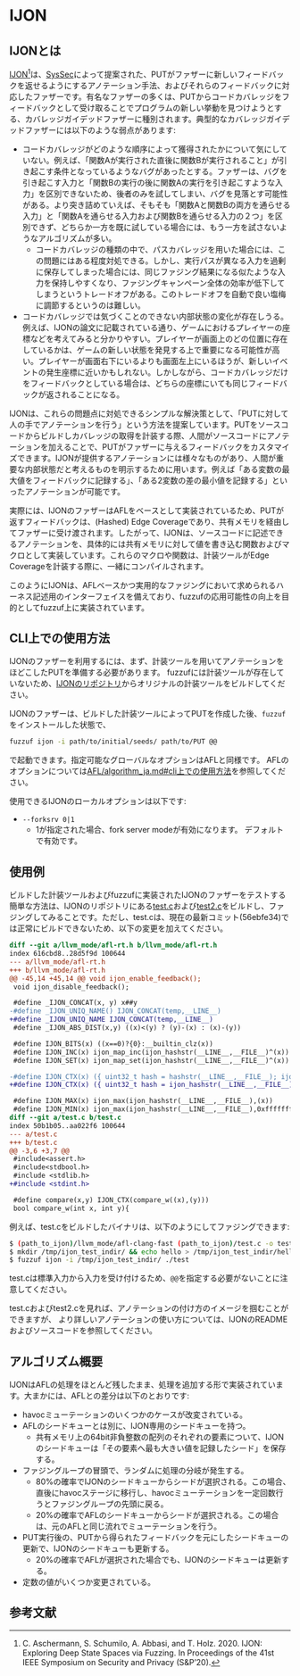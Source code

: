 # IJON

## IJONとは

[IJON](https://github.com/RUB-SysSec/ijon/)[^ijon]は、[SysSec](https://informatik.rub.de/syssec/)によって提案された、PUTがファザーに新しいフィードバックを返せるようにするアノテーション手法、およびそれらのフィードバックに対応したファザーです。有名なファザーの多くは、PUTからコードカバレッジをフィードバックとして受け取ることでプログラムの新しい挙動を見つけようとする、カバレッジガイデッドファザーに種別されます。典型的なカバレッジガイデッドファザーには以下のような弱点があります: 

- コードカバレッジがどのような順序によって獲得されたかについて気にしていない。例えば、「関数Aが実行された直後に関数Bが実行されること」が引き起こす条件となっているようなバグがあったとする。ファザーは、バグを引き起こす入力と「関数Bの実行の後に関数Aの実行を引き起こすような入力」を区別できないため、後者のみを試してしまい、バグを見落とす可能性がある。より突き詰めていえば、そもそも「関数Aと関数Bの両方を通らせる入力」と「関数Aを通らせる入力および関数Bを通らせる入力の２つ」を区別できず、どちらか一方を既に試している場合には、もう一方を試さないようなアルゴリズムが多い。
  - コードカバレッジの種類の中で、パスカバレッジを用いた場合には、この問題にはある程度対処できる。しかし、実行パスが異なる入力を過剰に保存してしまった場合には、同じファジング結果になる似たような入力を保持しやすくなり、ファジングキャンペーン全体の効率が低下してしまうというトレードオフがある。このトレードオフを自動で良い塩梅に調節するというのは難しい。
- コードカバレッジでは気づくことのできない内部状態の変化が存在しうる。例えば、IJONの論文に記載されている通り、ゲームにおけるプレイヤーの座標などを考えてみると分かりやすい。プレイヤーが画面上のどの位置に存在しているかは、ゲームの新しい状態を発見する上で重要になる可能性が高い。プレイヤーが画面右下にいるよりも画面左上にいるほうが、新しいイベントの発生座標に近いかもしれない。しかしながら、コードカバレッジだけをフィードバックとしている場合は、どちらの座標にいても同じフィードバックが返されることになる。

IJONは、これらの問題点に対処できるシンプルな解決策として、「PUTに対して人の手でアノテーションを行う」という方法を提案しています。PUTをソースコードからビルドしカバレッジの取得を計装する際、人間がソースコードにアノテーションを加えることで、PUTがファザーに与えるフィードバックをカスタマイズできます。IJONが提供するアノテーションには様々なものがあり、人間が重要な内部状態だと考えるものを明示するために用います。例えば「ある変数の最大値をフィードバックに記録する」、「ある2変数の差の最小値を記録する」といったアノテーションが可能です。

実際には、IJONのファザーはAFLをベースとして実装されているため、PUTが返すフィードバックは、(Hashed) Edge Coverageであり、共有メモリを経由してファザーに受け渡されます。したがって、IJONは、ソースコードに記述できるアノテーションを、具体的には共有メモリに対して値を書き込む関数およびマクロとして実装しています。これらのマクロや関数は、計装ツールがEdge Coverageを計装する際に、一緒にコンパイルされます。

このようにIJONは、AFLベースかつ実用的なファジングにおいて求められるハーネス記述用のインターフェイスを備えており、fuzzufの応用可能性の向上を目的としてfuzzuf上に実装されています。

## CLI上での使用方法

IJONのファザーを利用するには、まず、計装ツールを用いてアノテーションをほどこしたPUTを準備する必要があります。
fuzzufには計装ツールが存在していないため、[IJONのリポジトリ](https://github.com/RUB-SysSec/ijon/)からオリジナルの計装ツールをビルドしてください。

IJONのファザーは、ビルドした計装ツールによってPUTを作成した後、`fuzzuf`をインストールした状態で、

```bash
fuzzuf ijon -i path/to/initial/seeds/ path/to/PUT @@
```

で起動できます。指定可能なグローバルなオプションはAFLと同様です。
AFLのオプションについては[AFL/algorithm_ja.md#cli上での使用方法](/docs/algorithms/afl/algorithm_ja.md#cli上での使用方法)を参照してください。

使用できるIJONのローカルオプションは以下です:

- `--forksrv 0|1`
  - 1が指定された場合、fork server modeが有効になります。 デフォルトで有効です。


## 使用例

ビルドした計装ツールおよびfuzzufに実装されたIJONのファザーをテストする簡単な方法は、IJONのリポジトリにある[test.c](https://github.com/RUB-SysSec/ijon/blob/master/test.c)および[test2.c](https://github.com/RUB-SysSec/ijon/blob/master/test2.c)をビルドし、ファジングしてみることです。ただし、test.cは、現在の最新コミット(56ebfe34)では正常にビルドできないため、以下の変更を加えてください。

```diff
diff --git a/llvm_mode/afl-rt.h b/llvm_mode/afl-rt.h
index 616cbd8..28d5f9d 100644
--- a/llvm_mode/afl-rt.h
+++ b/llvm_mode/afl-rt.h
@@ -45,14 +45,14 @@ void ijon_enable_feedback();
 void ijon_disable_feedback();

 #define _IJON_CONCAT(x, y) x##y
-#define _IJON_UNIQ_NAME() IJON_CONCAT(temp,__LINE__)
+#define _IJON_UNIQ_NAME IJON_CONCAT(temp,__LINE__)
 #define _IJON_ABS_DIST(x,y) ((x)<(y) ? (y)-(x) : (x)-(y))

 #define IJON_BITS(x) ((x==0)?{0}:__builtin_clz(x))
 #define IJON_INC(x) ijon_map_inc(ijon_hashstr(__LINE__,__FILE__)^(x))
 #define IJON_SET(x) ijon_map_set(ijon_hashstr(__LINE__,__FILE__)^(x))

-#define IJON_CTX(x) ({ uint32_t hash = hashstr(__LINE__,__FILE__); ijon_xor_state(hash); __typeof__(x) IJON_UNIQ_NAME() = (x); ijon_xor_state(hash); IJON_UNIQ_NAME(); })
+#define IJON_CTX(x) ({ uint32_t hash = ijon_hashstr(__LINE__,__FILE__); ijon_xor_state(hash); __typeof__(x) IJON_UNIQ_NAME = (x); ijon_xor_state(hash); IJON_UNIQ_NAME; })

 #define IJON_MAX(x) ijon_max(ijon_hashstr(__LINE__,__FILE__),(x))
 #define IJON_MIN(x) ijon_max(ijon_hashstr(__LINE__,__FILE__),0xffffffffffffffff-(x))
diff --git a/test.c b/test.c
index 50b1b05..aa022f6 100644
--- a/test.c
+++ b/test.c
@@ -3,6 +3,7 @@
 #include<assert.h>
 #include<stdbool.h>
 #include <stdlib.h>
+#include <stdint.h>

 #define compare(x,y) IJON_CTX(compare_w((x),(y)))
 bool compare_w(int x, int y){
```

例えば、test.cをビルドしたバイナリは、以下のようにしてファジングできます:

```bash
$ (path_to_ijon)/llvm_mode/afl-clang-fast (path_to_ijon)/test.c -o test
$ mkdir /tmp/ijon_test_indir/ && echo hello > /tmp/ijon_test_indir/hello
$ fuzzuf ijon -i /tmp/ijon_test_indir/ ./test
```

test.cは標準入力から入力を受け付けるため、`@@`を指定する必要がないことに注意してください。

test.cおよびtest2.cを見れば、アノテーションの付け方のイメージを掴むことができますが、
より詳しいアノテーションの使い方については、IJONのREADMEおよびソースコードを参照してください。

## アルゴリズム概要

IJONはAFLの処理をほとんど残したまま、処理を追加する形で実装されています。大まかには、AFLとの差分は以下のとおりです:

- havocミューテーションのいくつかのケースが改変されている。
- AFLのシードキューとは別に、IJON専用のシードキューを持つ。
  - 共有メモリ上の64bit非負整数の配列のそれぞれの要素について、IJONのシードキューは「その要素へ最も大きい値を記録したシード」を保存する。
- ファジングループの冒頭で、ランダムに処理の分岐が発生する。
  - 80%の確率でIJONのシードキューからシードが選択される。この場合、直後にhavocステージに移行し、havocミューテーションを一定回数行うとファジングループの先頭に戻る。
  - 20%の確率でAFLのシードキューからシードが選択される。この場合は、元のAFLと同じ流れでミューテーションを行う。
- PUT実行後の、PUTから得られたフィードバックを元にしたシードキューの更新で、IJONのシードキューも更新する。
  - 20%の確率でAFLが選択された場合でも、IJONのシードキューは更新する。
- 定数の値がいくつか変更されている。

## 参考文献

[^ijon]: C. Aschermann, S. Schumilo, A. Abbasi, and T. Holz. 2020. IJON: Exploring Deep State Spaces via Fuzzing. In Proceedings of the 41st IEEE Symposium on Security and Privacy (S&P’20).
